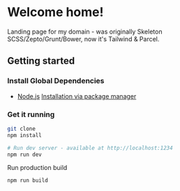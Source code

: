 # Welcome home!

Landing page for my domain - was originally Skeleton SCSS/Zepto/Grunt/Bower, now it's Tailwind & Parcel.

## Getting started

### Install Global Dependencies
  
  * [Node.js](http://nodejs.org) [Installation via package manager](https://nodejs.org/en/download/package-manager/)

### Get it running

```bash
git clone
npm install

# Run dev server - available at http://localhost:1234
npm run dev
```

Run production build
```bash
npm run build
```
